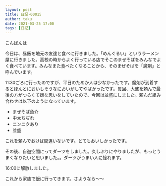 ```yaml
---
layout: post
title: 日記-00015
author: taku
date: 2021-03-25 17:00
tags: [日記]
---
```


こんばんは

今日は、昼飯を地元の友達と食べに行きました。「めんぐるい」というラーメン屋に行きました。高校の時からよく行っている店でそこのまぜそばをみんなでよく食べています。みんなまた食べたくなることから、そのまぜそばを「魔剤」と呼んでいます。

11:30ごろに行ったのですが、平日のためか人は少なかったです。魔剤が到着するとほんとにおいしそうなにおいがしてやばかったです。毎回、大盛を頼んで最後の方がつらくて嫌な思いをしていたので、今回は並盛にしました。頼んだ組み合わせは以下のようになっています。

- まぜそば魚介
- 中太ちぢれ
- ニンニクあり
- 並盛

これを頼んでおけば間違いないです。とてもおいしかったです。

その後、自遊空間にってダーツをしました。久しぶりにやりましたが、もっとうまくなりたいと思いました。。ダーツがうまい人に憧れます。

16:00に解散しました。

これから家族で飯に行ってきます。さようなら～～
